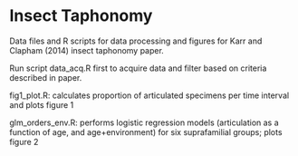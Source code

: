 Insect Taphonomy
===========

Data files and R scripts for data processing and figures for Karr and Clapham (2014) insect taphonomy paper.

Run script data_acq.R first to acquire data and filter based on criteria described in paper.

fig1_plot.R: calculates proportion of articulated specimens per time interval and plots figure 1

glm_orders_env.R: performs logistic regression models (articulation as a function of age, and age+environment) for six suprafamilial groups; plots figure 2
